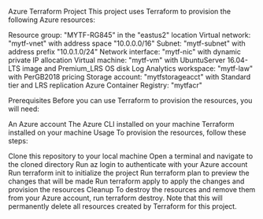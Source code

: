 Azure Terraform Project
This project uses Terraform to provision the following Azure resources:

Resource group: "MYTF-RG845" in the "eastus2" location
Virtual network: "mytf-vnet" with address space "10.0.0.0/16"
Subnet: "mytf-subnet" with address prefix "10.0.1.0/24"
Network interface: "mytf-nic" with dynamic private IP allocation
Virtual machine: "mytf-vm" with UbuntuServer 16.04-LTS image and Premium_LRS OS disk
Log Analytics workspace: "mytf-law" with PerGB2018 pricing
Storage account: "mytfstorageacct" with Standard tier and LRS replication
Azure Container Registry: "mytfacr"

Prerequisites
Before you can use Terraform to provision the resources, you will need:

An Azure account
The Azure CLI installed on your machine
Terraform installed on your machine
Usage
To provision the resources, follow these steps:

Clone this repository to your local machine
Open a terminal and navigate to the cloned directory
Run az login to authenticate with your Azure account
Run terraform init to initialize the project
Run terraform plan to preview the changes that will be made
Run terraform apply to apply the changes and provision the resources
Cleanup
To destroy the resources and remove them from your Azure account, run terraform destroy. Note that this will permanently delete all resources created by Terraform for this project.
